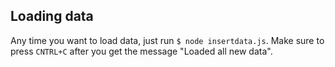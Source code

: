 ## Loading data

Any time you want to load data, just run `$ node insertdata.js`. Make sure to press `CNTRL+C` after you get the message "Loaded all new data".
